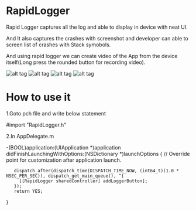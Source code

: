 # RapidLogger
Rapid Logger captures all the log and able to display in device with neat UI.

And It also captures the crashes with screenshot and developer can able to screen list of crashes with Stack symobols.

And using rapid logger we can create video of the App from the device itself(Long press the rounded button for recording video).

![alt tag](https://github.com/krishna706/RapidLogger/blob/master/IMG_0123.PNG)
![alt tag](https://github.com/krishna706/RapidLogger/blob/master/IMG_0125.PNG)
![alt tag](https://github.com/krishna706/RapidLogger/blob/master/1.png)
![alt tag](https://github.com/krishna706/RapidLogger/blob/master/2.png)



# How to use it

1.Goto pch file and write below statement

  #import "RapidLogger.h"
  
2.In AppDelegate.m 

   -(BOOL)application:(UIApplication *)application didFinishLaunchingWithOptions:(NSDictionary *)launchOptions {
       // Override point for customization after application launch.
    
       dispatch_after(dispatch_time(DISPATCH_TIME_NOW, (int64_t)(1.0 * NSEC_PER_SEC)), dispatch_get_main_queue(), ^{
         [[RapidLogger sharedController] addLoggerButton];
       });
       return YES;
   }




